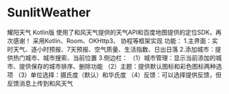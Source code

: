 # SunlitWeather
耀阳天气 Kotlin版
使用了和风天气提供的天气API和百度地图提供的定位SDK，再次感谢！
采用Kotlin、Room、OKHttp3、 协程等框架实现
功能：
  1.主界面：实时天气、逐小时预报、7天预报、空气质量、生活指数、日出日落
  2.添加城市：提供热门城市、城市搜索、当前位置
  3.侧边栏： 
    （1）城市管理：显示当前添加的城市、提供保存的城市排序、删除功能
    （2）主题：提供默认图标和彩色图标两种选项
    （3）单位选择：摄氏度（默认）和华氏度
    （4）反馈：可以选择提供反馈，但反馈消息上传到和风天气
